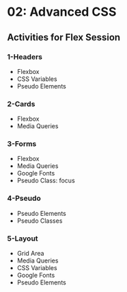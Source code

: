 # 02: Advanced CSS
## Activities for Flex Session

### 1-Headers
* Flexbox
* CSS Variables
* Pseudo Elements

### 2-Cards
* Flexbox
* Media Queries

### 3-Forms
* Flexbox
* Media Queries
* Google Fonts
* Pseudo Class: focus

### 4-Pseudo
* Pseudo Elements
* Pseudo Classes

### 5-Layout
* Grid Area
* Media Queries
* CSS Variables
* Google Fonts
* Pseudo Elements